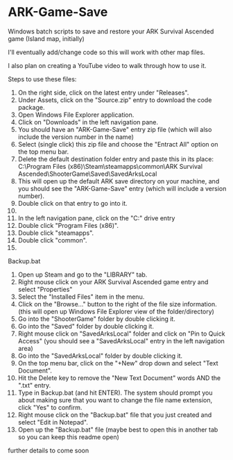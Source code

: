 # ARK-Game-Save
Windows batch scripts to save and restore your ARK Survival Ascended game (Island map, initially)

I'll eventually add/change code so this will work with other map files.

I also plan on creating a YouTube video to walk through how to use it.

Steps to use these files:
1. On the right side, click on the latest entry under "Releases".
2. Under Assets, click on the "Source.zip" entry to download the code package.
3. Open Windows File Explorer application.
4. Click on "Downloads" in the left navigation pane.
5. You should have an "ARK-Game-Save" entry zip file (which will also include the version number in the name)
6. Select (single click) this zip file and choose the "Entract All" option on the top menu bar.
7. Delete the default destination folder entry and paste this in its place:
   C:\Program Files (x86)\Steam\steamapps\common\ARK Survival Ascended\ShooterGame\Saved\SavedArksLocal
9. This will open up the default ARK save directory on your machine, and you should see the "ARK-Game-Save" entry (which will include a version number).
10. Double click on that entry to go into it.
11. <still working on this>
12. In the left navigation pane, click on the "C:" drive entry
13. Double click "Program Files (x86)".
14. Double click "steamapps".
15. Double click "common".
16. 
Backup.bat
1. Open up Steam and go to the "LIBRARY" tab.
2. Right mouse click on your ARK Survival Ascended game entry and select "Properties"
3. Select the "Installed Files" item in the menu.
4. Click on the "Browse..." button to the right of the file size information. (this will open up Windows File Explorer view of the folder/directory)
5. Go into the "ShooterGame" folder by double clicking it.
6. Go into the "Saved" folder by double clicking it.
7. Right mouse click on "SavedArksLocal" folder and click on "Pin to Quick Access" (you should see a "SavedArksLocal" entry in the left navigation area)
8. Go into the "SavedArksLocal" folder by double clicking it.
9. On the top menu bar, click on the "+New" drop down and select "Text Document".
10. Hit the Delete key to remove the "New Text Document" words AND the ".txt" entry.
11. Type in Backup.bat (and hit ENTER). The system should prompt you about making sure that you want to change the file name extension, click "Yes" to confirm.
12. Right mouse click on the "Backup.bat" file that you just created and select "Edit in Notepad".
13. Open up the "Backup.bat" file (maybe best to open this in another tab so you can keep this readme open)

further details to come soon

